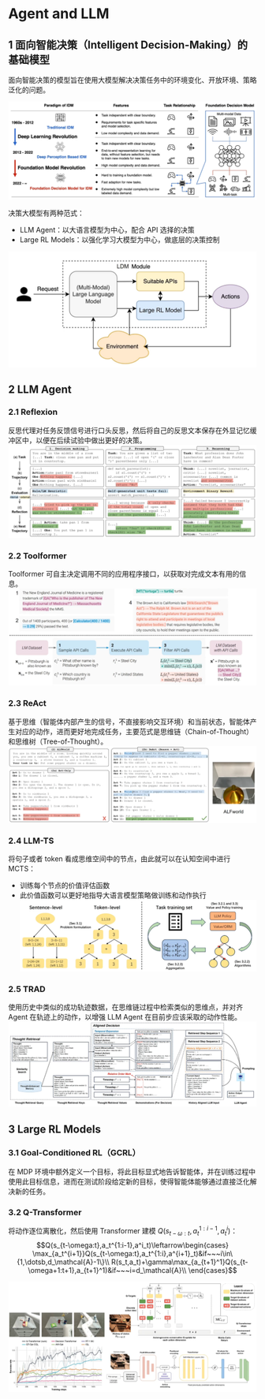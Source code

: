 # Agent and LLM

## 1 面向智能决策（Intelligent Decision-Making）的基础模型

面向智能决策的模型旨在使用大模型解决决策任务中的环境变化、开放环境、策略泛化的问题。

![面向决策的人工智能](../image/15.1.png)

决策大模型有两种范式：

- LLM Agent：以大语言模型为中心，配合 API 选择的决策
- Large RL Models：以强化学习大模型为中心，做底层的决策控制

![决策大模型](../image/15.2.png)

## 2 LLM Agent

### 2.1 Reflexion

反思代理对任务反馈信号进行口头反思，然后将自己的反思文本保存在外显记忆缓冲区中，以便在后续试验中做出更好的决策。
![reflexion](../image/15.3.png)

### 2.2 Toolformer

Toolformer 可自主决定调用不同的应用程序接口，以获取对完成文本有用的信息。
![toolformer](../image/15.4.png)

### 2.3 ReAct

基于思维（智能体内部产生的信号，不直接影响交互环境）和当前状态，智能体产生对应的动作，进而更好地完成任务，主要范式是思维链（Chain-of-Thought）和思维树（Tree-of-Thought）。
![react](../image/15.5.png)

### 2.4 LLM-TS

将句子或者 token 看成思维空间中的节点，由此就可以在认知空间中进行 MCTS：

- 训练每个节点的价值评估函数
- 此价值函数可以更好地指导大语言模型策略做训练和动作执行
![LLM-TS](../image/15.6.png)

### 2.5 TRAD

使用历史中类似的成功轨迹数据，在思维链过程中检索类似的思维点，并对齐 Agent 在轨迹上的动作，以增强 LLM Agent 在目前步应该采取的动作性能。
![TRAD](../image/15.7.png)

## 3 Large RL Models

### 3.1 Goal-Conditioned RL（GCRL）

在 MDP 环境中额外定义一个目标，将此目标显式地告诉智能体，并在训练过程中使用此目标信息，进而在测试阶段给定新的目标，使得智能体能够通过直接泛化解决新的任务。

### 3.2 Q-Transformer

将动作逐位离散化，然后使用 Transformer 建模 $Q(s_{t-\omega:t},a_t^{1:i-1},a^i_t)$：
$$Q(s_{t-\omega:t},a_t^{1:i-1},a^i_t)\leftarrow\begin{cases}
    \max_{a_t^{i+1}}Q(s_{t-\omega:t},a_t^{1:i},a^{i+1}_t)&if~~~i\in\{1,\dotsb,d_\mathcal{A}-1\}\\
    R(s_t,a_t)+\gamma\max_{a_{t+1}^1}Q(s_{t-\omega+1:t+1},a_{t+1}^1)&if~~~i=d_\mathcal{A}\\
\end{cases}$$

![Q-Transformer](../image/15.8.png)
